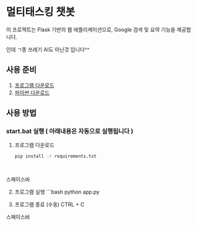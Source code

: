 # 멀티태스킹 챗봇

이 프로젝트는 Flask 기반의 웹 애플리케이션으로, Google 검색 및 요약 기능을 제공합니다. 


인데 ㄱ똥 쓰레기 AI도 아닌것 입니다^^

## 사용 준비

1. <a href="https://github.com/zzapcho/AI/archive/refs/heads/main.zip">프로그램 다운로드</a>
2. <a href="https://www.python.org/">파이썬 다운로드</a>

## 사용 방법

### start.bat 실행 ( 아래내용은 자동으로 실행됩니다 )
 1. 프로그램 다운로드
    ```bash
    pip install -r requirements.txt
   
   
   스페이스바 

   
   2. 프로그램 실행
    ```bash
    python app.py


   3. 프로그램 종료 (수동)
      CTRL + C


   스페이스바
